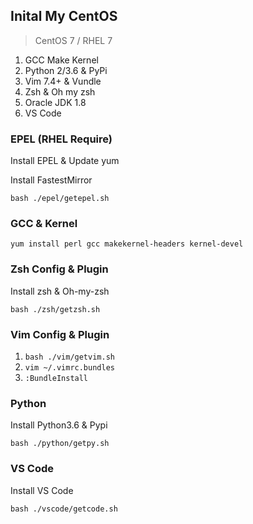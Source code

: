 ## Inital My CentOS

> CentOS 7 / RHEL 7

1. GCC Make Kernel
2. Python 2/3.6 & PyPi
3. Vim 7.4+ & Vundle
4. Zsh & Oh my zsh
5. Oracle JDK 1.8
6. VS Code

### EPEL (RHEL Require)

Install EPEL & Update yum

Install FastestMirror

```
bash ./epel/getepel.sh
```

### GCC & Kernel

```
yum install perl gcc makekernel-headers kernel-devel
```

### Zsh Config & Plugin

Install zsh & Oh-my-zsh

```
bash ./zsh/getzsh.sh
```

### Vim Config & Plugin

1. `bash ./vim/getvim.sh`
2. `vim ~/.vimrc.bundles`
3. `:BundleInstall`

### Python

Install Python3.6 & Pypi

```
bash ./python/getpy.sh
```

### VS Code

Install VS Code

```
bash ./vscode/getcode.sh
```